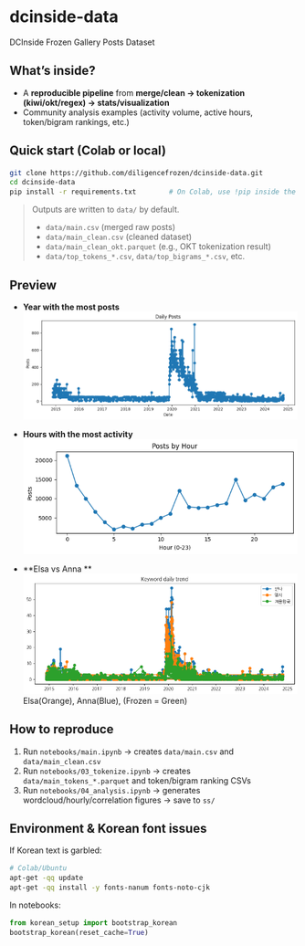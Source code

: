 # dcinside-data
DCInside Frozen Gallery Posts Dataset

## What’s inside?
- A **reproducible pipeline** from **merge/clean → tokenization (kiwi/okt/regex) → stats/visualization**
- Community analysis examples (activity volume, active hours, token/bigram rankings, etc.)

## Quick start (Colab or local)

~~~bash
git clone https://github.com/diligencefrozen/dcinside-data.git
cd dcinside-data
pip install -r requirements.txt        # On Colab, use !pip inside the notebook
~~~

> Outputs are written to `data/` by default.  
> - `data/main.csv` (merged raw posts)  
> - `data/main_clean.csv` (cleaned dataset)  
> - `data/main_clean_okt.parquet` (e.g., OKT tokenization result)  
> - `data/top_tokens_*.csv`, `data/top_bigrams_*.csv`, etc.

## Preview

- **Year with the most posts**  
  <img src="https://github.com/diligencefrozen/dcinside-data/blob/main/ss/SS01.png?raw=true" width="640">

- **Hours with the most activity**  
  <img src="https://github.com/diligencefrozen/dcinside-data/blob/main/ss/SS02.png?raw=true" width="640">

- **Elsa vs Anna **  
  <img src="https://github.com/diligencefrozen/dcinside-data/blob/main/ss/SS03.png?raw=true" width="640">
  <br>Elsa(Orange), Anna(Blue), (Frozen = Green)

## How to reproduce

1) Run `notebooks/main.ipynb` → creates `data/main.csv` and `data/main_clean.csv`  
2) Run `notebooks/03_tokenize.ipynb` → creates `data/main_tokens_*.parquet` and token/bigram ranking CSVs  
3) Run `notebooks/04_analysis.ipynb` → generates wordcloud/hourly/correlation figures → save to `ss/`

## Environment & Korean font issues

If Korean text is garbled:

~~~bash
# Colab/Ubuntu
apt-get -qq update
apt-get -qq install -y fonts-nanum fonts-noto-cjk
~~~

In notebooks:

~~~python
from korean_setup import bootstrap_korean
bootstrap_korean(reset_cache=True)
~~~
